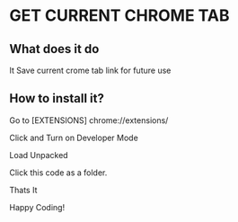 # GET CURRENT CHROME TAB

## What does it do

It Save current crome tab link for future use

## How to install it?

Go to [EXTENSIONS] chrome://extensions/  

Click and Turn on Developer Mode

Load Unpacked

Click this code as a folder.

Thats It

Happy Coding!
